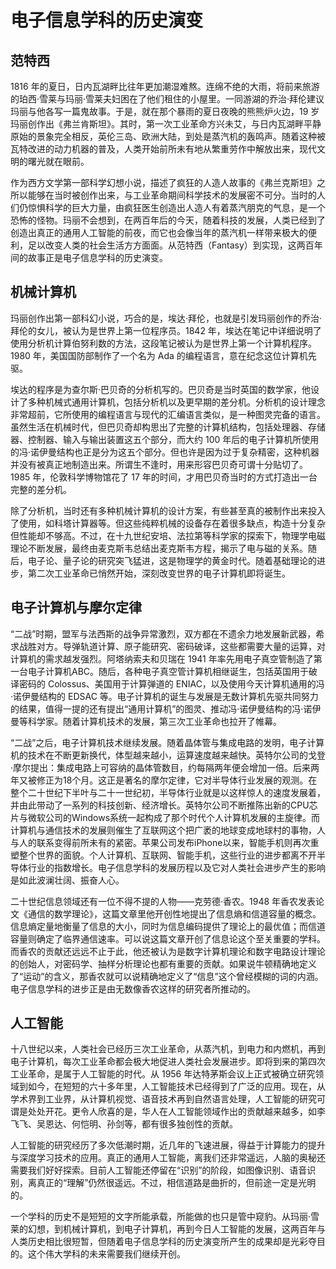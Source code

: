# 电子信息学科的历史演变

## 范特西
1816 年的夏日，日内瓦湖畔比往年更加潮湿难熬。连绵不绝的大雨，将前来旅游的珀西·雪莱与玛丽·雪莱夫妇困在了他们租住的小屋里。一同游湖的乔治·拜伦建议玛丽与他各写一篇鬼故事。于是，就在那个暴雨的夏日夜晚的熊熊炉火边，19 岁玛丽创作出《弗兰肯斯坦》。其时，第一次工业革命方兴未艾，与日内瓦湖畔平静原始的景象完全相反，英伦三岛、欧洲大陆，到处是蒸汽机的轰鸣声。随着这种被瓦特改进的动力机器的普及，人类开始前所未有地从繁重劳作中解放出来，现代文明的曙光就在眼前。

作为西方文学第一部科学幻想小说，描述了疯狂的人造人故事的《弗兰克斯坦》之所以能够在当时被创作出来，与工业革命期间科学技术的发展密不可分。当时的人们仍惊惧科学的巨大力量，由疯狂医生创造出人造人有着蒸汽朋克的气息，是一个恐怖的怪物。玛丽不会想到，在两百年后的今天，随着科技的发展，人类已经到了创造出真正的通用人工智能的前夜，而它也会像当年的蒸汽机一样带来极大的便利，足以改变人类的社会生活方方面面。从范特西（Fantasy）到实现，这两百年间的故事正是电子信息学科的历史演变。

## 机械计算机

玛丽创作出第一部科幻小说，巧合的是，埃达·拜伦，也就是引发玛丽创作的乔治·拜伦的女儿，被认为是世界上第一位程序员。1842 年，埃达在笔记中详细说明了使用分析机计算伯努利数的方法，这段笔记被认为是世界上第一个计算机程序。1980 年，美国国防部制作了一个名为 Ada 的编程语言，意在纪念这位计算机先驱。

埃达的程序是为查尔斯·巴贝奇的分析机写的。巴贝奇是当时英国的数学家，他设计了多种机械式通用计算机，包括分析机以及更早期的差分机。分析机的设计理念非常超前，它所使用的编程语言与现代的汇编语言类似，是一种图灵完备的语言。虽然生活在机械时代，但巴贝奇却构思出了完整的计算机结构，包括处理器、存储器、控制器、输入与输出装置这五个部分，而大约 100 年后的电子计算机所使用的冯·诺伊曼结构也正是分为这五个部分。但也许是因为过于复杂精密，这种机器并没有被真正地制造出来。所谓生不逢时，用来形容巴贝奇可谓十分贴切了。1985 年，伦敦科学博物馆花了 17 年的时间，才用巴贝奇当时的方式打造出一台完整的差分机。

除了分析机，当时还有多种机械计算机的设计方案，有些甚至真的被制作出来投入了使用，如科塔计算器等。但这些纯粹机械的设备存在着很多缺点，构造十分复杂但性能却不够高。不过，在十九世纪安培、法拉第等科学家的探索下，物理学电磁理论不断发展，最终由麦克斯韦总结出麦克斯韦方程，揭示了电与磁的关系。随后，电子论、量子论的研究突飞猛进，这是物理学的黄金时代。随着基础理论的进步，第二次工业革命已悄然开始，深刻改变世界的电子计算机即将诞生。

## 电子计算机与摩尔定律

“二战”时期，盟军与法西斯的战争异常激烈，双方都在不遗余力地发展新武器，希求战胜对方。导弹轨道计算、原子能研究、密码破译，这些都需要大量的运算，对计算机的需求越发强烈。阿塔纳索夫和贝瑞在 1941 年率先用电子真空管制造了第一台电子计算机ABC。随后，各种电子真空管计算机相继诞生，包括英国用于破译密码的 Colossus、美国用于计算弹道的 ENIAC，以及使用今天计算机通用的冯·诺伊曼结构的 EDSAC 等。电子计算机的诞生与发展是无数计算机先驱共同努力的结果，值得一提的还有提出“通用计算机”的图灵、推动冯·诺伊曼结构的冯·诺伊曼等科学家。随着计算机技术的发展，第三次工业革命也拉开了帷幕。

“二战”之后，电子计算机技术继续发展。随着晶体管与集成电路的发明，电子计算机的技术在不断更新换代，体型越来越小，运算速度越来越快。英特尔公司的戈登·摩尔提出：集成电路上可容纳的晶体管数目，约每隔两年便会增加一倍。后来两年又被修正为18个月。这正是著名的摩尔定律，它对半导体行业发展的观测。在整个二十世纪下半叶与二十一世纪初，半导体行业就是以这样惊人的速度发展着，并由此带动了一系列的科技创新、经济增长。英特尔公司不断推陈出新的CPU芯片与微软公司的Windows系统一起构成了那个时代个人计算机发展的主旋律。而计算机与通信技术的发展则催生了互联网这个把广袤的地球变成地球村的事物，人与人的联系变得前所未有的紧密。苹果公司发布iPhone以来，智能手机则再次重塑整个世界的面貌。个人计算机、互联网、智能手机，这些行业的进步都离不开半导体行业的指数增长。电子信息学科的发展历程以及它对人类社会进步产生的影响是如此波澜壮阔、振奋人心。

二十世纪信息领域还有一位不得不提的人物——克劳德·香农。1948 年香农发表论文《通信的数学理论》，这篇文章里他开创性地提出了信息熵和信道容量的概念。信息熵定量地衡量了信息的大小，同时为信息编码提供了理论上的最优值；而信道容量则确定了临界通信速率。可以说这篇文章开创了信息论这个至关重要的学科。而香农的贡献还远远不止于此，他还被认为是数字计算机理论和数字电路设计理论的创始人，对密码学、抽样分析理论也都有重要的贡献。如果说牛顿精确地定义了“运动”的含义，那香农就可以说精确地定义了“信息”这个曾经模糊的词的内涵。电子信息学科的进步正是由无数像香农这样的研究者所推动的。

## 人工智能

十八世纪以来，人类社会已经历三次工业革命，从蒸汽机，到电力和内燃机，再到电子计算机，每次工业革命都会极大地促进人类社会发展进步。即将到来的第四次工业革命，是属于人工智能的时代。从 1956 年达特茅斯会议上正式被确立研究领域到如今，在短短的六十多年里，人工智能技术已经得到了广泛的应用。现在，从学术界到工业界，从计算机视觉、语音技术再到自然语言处理，人工智能的研究可谓是处处开花。更令人欣喜的是，华人在人工智能领域作出的贡献越来越多，如李飞飞、吴恩达、何恺明、孙剑等，都有很多独创性的贡献。

人工智能的研究经历了多次低潮时期，近几年的飞速进展，得益于计算能力的提升与深度学习技术的应用。真正的通用人工智能，离我们还非常遥远，人脑的奥秘还需要我们好好探索。目前人工智能还停留在“识别”的阶段，如图像识别、语音识别，离真正的“理解”仍然很遥远。不过，相信道路是曲折的，但前途一定是光明的。

一个学科的历史不是短短的文字所能承载，所能做的也只是管中窥豹。从玛丽·雪莱的幻想，到机械计算机，到电子计算机，再到今日人工智能的发展，这两百年与人类历史相比很短暂，但随着电子信息学科的历史演变所产生的成果却是光彩夺目的。这个伟大学科的未来需要我们继续开创。
